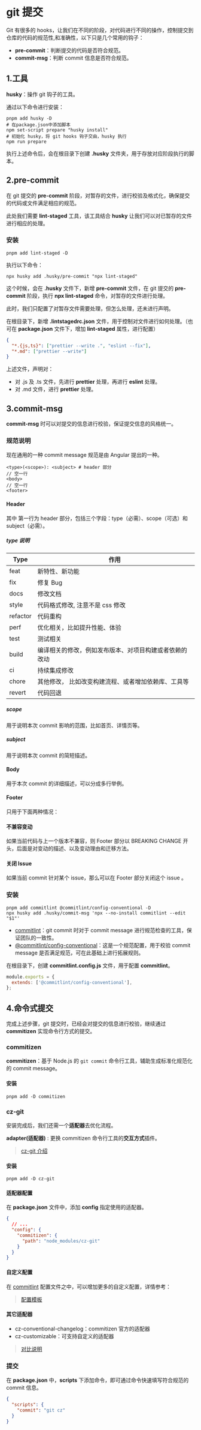 # git 提交

Git 有很多的 hooks，让我们在不同的阶段，对代码进行不同的操作，控制提交到仓库的代码的规范性,和准确性，以下只是几个常用的钩子：

- **pre-commit**：判断提交的代码是否符合规范。
- **commit-msg**：判断 commit 信息是否符合规范。

## 1.工具

**husky**：操作 git 钩子的工具。

通过以下命令进行安装：

```shell
pnpm add husky -D
# 在package.json中添加脚本
npm set-script prepare "husky install"
# 初始化 husky，将 git hooks 钩子交由，husky 执行
npm run prepare
```

执行上述命令后，会在根目录下创建 **.husky** 文件夹，用于存放对应阶段执行的脚本。

## 2.pre-commit

在 git 提交的 **pre-commit** 阶段，对暂存的文件，进行校验及格式化，确保提交的代码或文件满足相应的规范。

此处我们需要 **lint-staged** 工具，该工具结合 **husky** 让我们可以对已暂存的文件进行相应的处理。

### 安装

```shell
pnpm add lint-staged -D
```

执行以下命令：

```shell
npx husky add .husky/pre-commit "npx lint-staged"
```

这个时候，会在 **.husky** 文件下，新增 **pre-commit** 文件，在 git 提交的 **pre-commit** 阶段，执行 **npx lint-staged** 命令，对暂存的文件进行处理。

此时，我们只配置了对暂存文件需要处理，但怎么处理，还未进行声明。

在根目录下，新增 **.lintstagedrc.json** 文件，用于控制对文件进行如何处理。（也可在 **package.json** 文件下，增加 **lint-staged** 属性，进行配置）

```json
{
  "*.{js,ts}": ["prettier --write .", "eslint --fix"],
  "*.md": ["prettier --write"]
}
```

上述文件，声明对：

- 对 .js 及 .ts 文件，先进行 **prettier** 处理，再进行 **eslint** 处理。
- 对 .md 文件，进行 **prettier** 处理。

## 3.commit-msg

**commit-msg** 时可以对提交的信息进行校验，保证提交信息的风格统一。

### 规范说明

现在通用的一种 commit message 规范是由 Angular 提出的一种。

```
<type>(<scope>): <subject> # header 部分
// 空一行
<body>
// 空一行
<footer>
```

#### Header

其中 第一行为 header 部分，包括三个字段：type（必需）、scope（可选）和 subject（必需）。

##### type 说明

| Type     | 作用                                                   |
| -------- | ------------------------------------------------------ |
| feat     | 新特性、新功能                                         |
| fix      | 修复 Bug                                               |
| docs     | 修改文档                                               |
| style    | 代码格式修改, 注意不是 css 修改                        |
| refactor | 代码重构                                               |
| perf     | 优化相关，比如提升性能、体验                           |
| test     | 测试相关                                               |
| build    | 编译相关的修改，例如发布版本、对项目构建或者依赖的改动 |
| ci       | 持续集成修改                                           |
| chore    | 其他修改， 比如改变构建流程、或者增加依赖库、工具等    |
| revert   | 代码回退                                               |

##### scope

用于说明本次 commit 影响的范围，比如首页、详情页等。

##### subject

用于说明本次 commit 的简短描述。

#### Body

用于本次 commit 的详细描述，可以分成多行举例。

#### Footer

只用于下面两种情况：

#### 不兼容变动

如果当前代码与上一个版本不兼容，则 Footer 部分以 BREAKING CHANGE 开头，后面是对变动的描述、以及变动理由和迁移方法。

#### 关闭 Issue

如果当前 commit 针对某个 issue，那么可以在 Footer 部分关闭这个 issue 。

### 安装

```shell
pnpm add commitlint @commitlint/config-conventional -D
npx husky add .husky/commit-msg 'npx --no-install commitlint --edit "$1"'
```

- [commitlint](https://github.com/conventional-changelog/commitlint)：git commit 时对于 commit message 进行规范检查的工具，保证团队的一致性。
- [@commitlint/config-conventional](https://github.com/conventional-changelog/commitlint)：这是一个规范配置，用于校验 commit message 是否满足规范，可在此基础上进行拓展规则。

在根目录下，创建 **commitlint.config.js** 文件，用于配置 **commitlint**。

```js
module.exports = {
  extends: ['@commitlint/config-conventional'],
};
```

## 4.命令式提交

完成上述步骤，git 提交时，已经会对提交的信息进行校验，继续通过 **commitizen** 实现命令行方式的提交。

### commitizen

**commitizen**：基于 Node.js 的 `git commit` 命令行工具，辅助生成标准化规范化的 commit message。

#### 安装

```shell
pnpm add -D commitizen
```

### cz-git

安装完成后，我们还需一个**适配器**去优化流程。

**adapter(适配器)** : 更换 commitizen 命令行工具的**交互方式**插件。

> [cz-git 介绍](https://cz-git.qbb.sh/zh/guide/)

#### 安装

```shell
pnpm add -D cz-git
```

#### 适配器配置

在 **package.json** 文件中，添加 **config** 指定使用的适配器。

```json
{
  // ...
  "config": {
    "commitizen": {
      "path": "node_modules/cz-git"
    }
  }
}
```

#### 自定义配置

在 [commitlint](https://github.com/conventional-changelog/commitlint#config) 配置文件之中，可以增加更多的自定义配置，详情参考：

> [配置模板](https://cz-git.qbb.sh/zh/config/)

#### 其它适配器

- cz-conventional-changelog：commitizen 官方的适配器
- cz-customizable：可支持自定义的适配器

> [对比说明](https://blog.qbb.sh/post/2022/02/27/cz-git/#%E4%B8%BA%E4%BB%80%E4%B9%88%E4%B8%8D%E4%BD%BF%E7%94%A8)

### 提交

在 **package.json** 中，**scripts** 下添加命令，即可通过命令快速填写符合规范的 commit 信息。

```json
{
  "scripts": {
    "commit": "git cz"
  }
}
```
